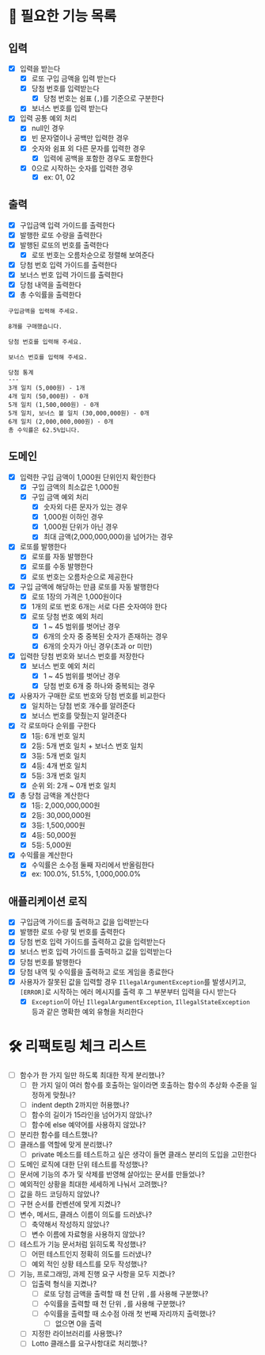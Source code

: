 # 📌 필요한 기능 목록

## 입력
- [x] 입력을 받는다
  - [x] 로또 구입 금액을 입력 받는다
  - [x] 당첨 번호를 입력받는다
    - [x] 당첨 번호는 쉼표 (`,`)를 기준으로 구분한다
  - [x] 보너스 번호를 입력 받는다
- [x] 입력 공통 예외 처리
  - [x] null인 경우
  - [x] 빈 문자열이나 공백만 입력한 경우
  - [x] 숫자와 쉼표 외 다른 문자를 입력한 경우
    - [x] 입력에 공백을 포함한 경우도 포함한다
  - [x] 0으로 시작하는 숫자를 입력한 경우
    - [x] ex: 01, 02

## 출력
- [x] 구입금액 입력 가이드를 출력한다
- [x] 발행한 로또 수량을 출력한다 
- [x] 발행된 로또의 번호를 출력한다
  - [x] 로또 번호는 오름차순으로 정렬해 보여준다
- [x] 당첨 번호 입력 가이드를 출력한다
- [x] 보너스 번호 입력 가이드를 출력한다
- [x] 당첨 내역을 출력한다
- [x] 총 수익률을 출력한다

```text
구입금액을 입력해 주세요.

8개를 구매했습니다.

당첨 번호를 입력해 주세요.

보너스 번호를 입력해 주세요.

당첨 통계
---
3개 일치 (5,000원) - 1개
4개 일치 (50,000원) - 0개
5개 일치 (1,500,000원) - 0개
5개 일치, 보너스 볼 일치 (30,000,000원) - 0개
6개 일치 (2,000,000,000원) - 0개
총 수익률은 62.5%입니다.
```

## 도메인
- [x] 입력한 구입 금액이 1,000원 단위인지 확인한다
  - [x] 구입 금액의 최소값은 1,000원
  - [x] 구입 금액 예외 처리
    - [x] 숫자외 다른 문자가 있는 경우 
    - [x] 1,000원 이하인 경우
    - [x] 1,000원 단위가 아닌 경우
    - [x] 최대 금액(2,000,000,000)을 넘어가는 경우
- [x] 로또를 발행한다
  - [x] 로또를 자동 발행한다
  - [x] 로또를 수동 발행한다
  - [x] 로또 번호는 오름차순으로 제공한다
- [x] 구입 금액에 해당하는 만큼 로또를 자동 발행한다
  - [x] 로또 1장의 가격은 1,000원이다
  - [x] 1개의 로또 번호 6개는 서로 다른 숫자여야 한다
  - [x] 로또 당첨 번호 예외 처리
    - [x] 1 ~ 45 범위를 벗어난 경우
    - [x] 6개의 숫자 중 중복된 숫자가 존재하는 경우
    - [x] 6개의 숫자가 아닌 경우(초과 or 미만)
- [x] 입력한 당첨 번호와 보너스 번호를 저장한다
  - [x] 보너스 번호 예외 처리
    - [x] 1 ~ 45 범위를 벗어난 경우
    - [x] 당첨 번호 6개 중 하나와 중복되는 경우
- [x] 사용자가 구매한 로또 번호와 당첨 번호를 비교한다
  - [x] 일치하는 당첨 번호 개수를 알려준다
  - [x] 보너스 번호를 맞췄는지 알려준다
- [x] 각 로또마다 순위를 구한다
  - [x] 1등: 6개 번호 일치
  - [x] 2등: 5개 번호 일치 + 보너스 번호 일치
  - [x] 3등: 5개 번호 일치
  - [x] 4등: 4개 번호 일치
  - [x] 5등: 3개 번호 일치
  - [x] 순위 외: 2개 ~ 0개 번호 일치
- [x] 총 당첨 금액을 계산한다
  - [x] 1등: 2,000,000,000원
  - [x] 2등: 30,000,000원
  - [x] 3등: 1,500,000원
  - [x] 4등: 50,000원
  - [x] 5등: 5,000원
- [x] 수익률을 계산한다
  - [x] 수익률은 소수점 둘째 자리에서 반올림한다
  - [x] ex: 100.0%, 51.5%, 1,000,000.0%

## 애플리케이션 로직
- [x] 구입금액 가이드를 출력하고 값을 입력받는다
- [x] 발행한 로또 수량 및 번호를 출력한다
- [x] 당첨 번호 입력 가이드를 출력하고 값을 입력받는다
- [x] 보너스 번호 입력 가이드를 출력하고 값을 입력받는다
- [x] 당첨 번호를 발행한다
- [x] 당첨 내역 및 수익률을 출력하고 로또 게임을 종료한다
- [x] 사용자가 잘못된 값을 입력할 경우 `IllegalArgumentException`를 발생시키고, `[ERROR]`로 시작하는 에러 메시지를 출력 후 그 부분부터 입력을 다시 받는다
  - [x] `Exception`이 아닌 `IllegalArgumentException`, `IllegalStateException` 등과 같은 명확한 예외 유형을 처리한다

# 🛠 리팩토링 체크 리스트
- [ ] 함수가 한 가지 일만 하도록 최대한 작게 분리했나?
  - [ ] 한 가지 일이 여러 함수를 호출하는 일이라면 호출하는 함수의 추상화 수준을 일정하게 맞췄나?
  - [ ] indent depth 2까지만 허용했나?
  - [ ] 함수의 길이가 15라인을 넘어가지 않았나?
  - [ ] 함수에 else 예약어를 사용하지 않았나?
- [ ] 분리한 함수를 테스트했나?
- [ ] 클래스를 역할에 맞게 분리했나?
  - [ ] private 메소드를 테스트하고 싶은 생각이 들면 클래스 분리의 도입을 고민한다
- [ ] 도메인 로직에 대한 단위 테스트를 작성했나?
- [ ] 문서에 기능의 추가 및 삭제를 반영해 살아있는 문서를 만들었나?
- [ ] 예외적인 상황을 최대한 세세하게 나눠서 고려했나?
- [ ] 값을 하드 코딩하지 않았나?
- [ ] 구현 순서를 컨벤션에 맞게 지켰나?
- [ ] 변수, 메서드, 클래스 이름이 의도를 드러냈나?
  - [ ] 축약해서 작성하지 않았나?
  - [ ] 변수 이름에 자료형을 사용하지 않았나?
- [ ] 테스트가 기능 문서처럼 읽히도록 작성했나?
  - [ ] 어떤 테스트인지 정확히 의도를 드러냈나?
  - [ ] 예외 적인 상황 테스트를 모두 작성했나?
- [ ] 기능, 프로그래밍, 과제 진행 요구 사항을 모두 지켰나?
  - [ ] 입출력 형식을 지켰나?
    - [ ] 로또 당첨 금액을 출력할 때 천 단위 `,`를 사용해 구분했나?
    - [ ] 수익률을 출력할 때 천 단위  `,`를 사용해 구분했나?
    - [ ] 수익률을 출력할 때 소수점 아래 첫 번째 자리까지 출력했나?
      - [ ] 없으면 0을 출력
  - [ ] 지정한 라이브러리를 사용했나?
  - [ ] Lotto 클래스를 요구사항대로 처리했나?
